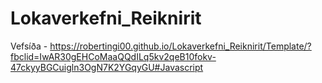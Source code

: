 # Lokaverkefni_Reiknirit

Vefsíða - https://robertingi00.github.io/Lokaverkefni_Reiknirit/Template/?fbclid=IwAR30gEHCoMaaQQdILq5kv2qeB10fokv-47ckyyBGCuigln3OgN7K2YGqyGU#Javascript
